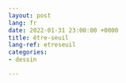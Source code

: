 ```yaml
---
layout: post
lang: fr
date: 2022-01-31 23:00:00 +0000
title: être-seuil
lang-ref: etreseuil
categories:
- dessin

---
```

